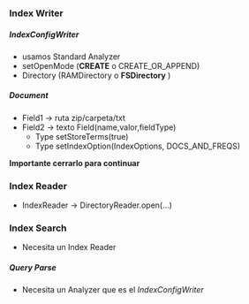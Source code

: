 ### Index Writer

##### IndexConfigWriter
* usamos Standard Analyzer
* setOpenMode (**CREATE** o CREATE_OR_APPEND)
* Directory (RAMDirectory o **FSDirectory** )

##### Document
* Field1 -> ruta zip/carpeta/txt
* Field2 -> texto Field(name,valor,fieldType)
    * Type setStoreTerms(true)
    * Type setIndexOption(IndexOptions, DOCS_AND_FREQS)
    
**Importante cerrarlo para continuar**

### Index Reader

* IndexReader -> DirectoryReader.open(...)

### Index Search
* Necesita un Index Reader

##### Query Parse
* Necesita un Analyzer que es el _IndexConfigWriter_

